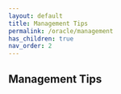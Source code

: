 ```yaml
---
layout: default
title: Management Tips
permalink: /oracle/management
has_children: true
nav_order: 2
---
```


## Management Tips